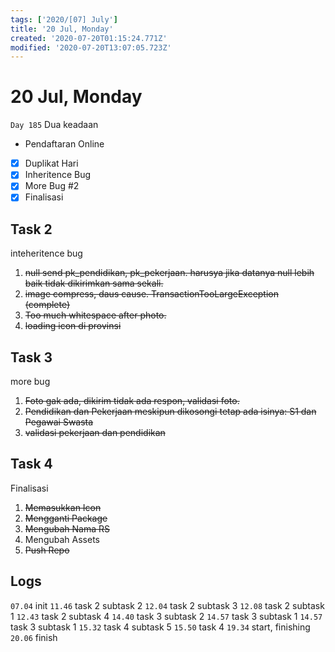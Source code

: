 ```yaml
---
tags: ['2020/[07] July']
title: '20 Jul, Monday'
created: '2020-07-20T01:15:24.771Z'
modified: '2020-07-20T13:07:05.723Z'
---
```


# 20 Jul, Monday

`Day 185` Dua keadaan

- Pendaftaran Online
- [x] Duplikat Hari
- [x] Inheritence Bug
- [x] More Bug #2
- [x] Finalisasi

## Task 2
inteheritence bug
1. ~~null send pk_pendidikan, pk_pekerjaan. harusya jika datanya null lebih baik tidak dikirimkan sama sekali.~~
2. ~~image compress, daus cause. TransactionTooLargeException (complete)~~
3. ~~Too much whitespace after photo.~~
4. ~~loading icon di provinsi~~

## Task 3
more bug
1. ~~Foto gak ada, dikirim tidak ada respon, validasi foto.~~
2. ~~Pendidikan dan Pekerjaan meskipun dikosongi tetap ada isinya: S1 dan Pegawai Swasta~~
3. ~~validasi pekerjaan dan pendidikan~~

## Task 4
Finalisasi
1. ~~Memasukkan Icon~~
2. ~~Mengganti Package~~
3. ~~Mengubah Nama RS~~
4. Mengubah Assets
5. ~~Push Repo~~

## Logs
`07.04` init
`11.46` task 2 subtask 2
`12.04` task 2 subtask 3 
`12.08` task 2 subtask 1
`12.43` task 2 subtask 4
`14.40` task 3 subtask 2
`14.57` task 3 subtask 1
`14.57` task 3 subtask 1
`15.32` task 4 subtask 5
`15.50` task 4
`19.34` start, finishing
`20.06` finish
